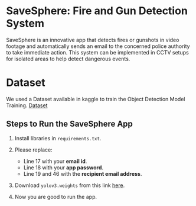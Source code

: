 # SaveSphere: Fire and Gun Detection System

SaveSphere is an innovative app that detects fires or gunshots in video footage and automatically sends an email to the concerned police authority to take immediate action. This system can be implemented in CCTV setups for isolated areas to help detect dangerous events.

# Dataset
We used a Dataset available in kaggle to train the Object Detection Model Training.
[Dataset](https://www.kaggle.com/atulyakumar98/fire-and-gun-dataset)

## Steps to Run the SaveSphere App

1. Install libraries in `requirements.txt`.
   
2. Please replace:
   - Line 17 with your **email id**.
   - Line 18 with your **app password**.
   - Line 19 and 46 with the **recipient email address**.

3. Download `yolov3.weights` from this link [here](https://drive.google.com/file/d/1QZd6R_ck9Wb0zg956OPr8Jj7Xd-BAqkL/view?usp=drive_link).

4. Now you are good to run the app.






